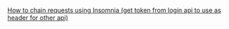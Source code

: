 [How to chain requests using Insomnia (get token from login api to use as header for other api)](https://stackoverflow.com/a/66441713)
